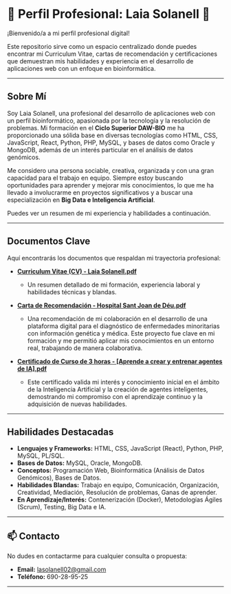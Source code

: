 # 🌟 Perfil Profesional: Laia Solanell 🌟

¡Bienvenido/a a mi perfil profesional digital!

Este repositorio sirve como un espacio centralizado donde puedes encontrar mi Curriculum Vitae, cartas de recomendación y certificaciones que demuestran mis habilidades y experiencia en el desarrollo de aplicaciones web con un enfoque en bioinformática.

---

## Sobre Mí

Soy Laia Solanell, una profesional del desarrollo de aplicaciones web con un perfil bioinformático, apasionada por la tecnología y la resolución de problemas. Mi formación en el **Ciclo Superior DAW-BIO** me ha proporcionado una sólida base en diversas tecnologías como HTML, CSS, JavaScript, React, Python, PHP, MySQL, y bases de datos como Oracle y MongoDB, además de un interés particular en el análisis de datos genómicos.

Me considero una persona sociable, creativa, organizada y con una gran capacidad para el trabajo en equipo. Siempre estoy buscando oportunidades para aprender y mejorar mis conocimientos, lo que me ha llevado a involucrarme en proyectos significativos y a buscar una especialización en **Big Data e Inteligencia Artificial**.

Puedes ver un resumen de mi experiencia y habilidades a continuación.

---

## Documentos Clave

Aquí encontrarás los documentos que respaldan mi trayectoria profesional:

* **[Curriculum Vitae (CV) - Laia Solanell.pdf](CV_Laia_Solanell.pdf)**
    * Un resumen detallado de mi formación, experiencia laboral y habilidades técnicas y blandas.

* **[Carta de Recomendación - Hospital Sant Joan de Déu.pdf](Recomendation_letter_Laia_GF_NB.pdf)** 
    * Una recomendación de mi colaboración en el desarrollo de una plataforma digital para el diagnóstico de enfermedades minoritarias con información genética y médica. Este proyecto fue clave en mi formación y me permitió aplicar mis conocimientos en un entorno real, trabajando de manera colaborativa.

* **[Certificado de Curso de 3 horas - [Aprende a crear y entrenar agentes de IA].pdf](Curso_Santander__Aprende_a_crear_y_entrenar_agentes_de_IA.pdf)** 
    * Este certificado valida mi interés y conocimiento inicial en el ámbito de la Inteligencia Artificial y la creación de agentes inteligentes, demostrando mi compromiso con el aprendizaje continuo y la adquisición de nuevas habilidades.

---

## Habilidades Destacadas

* **Lenguajes y Frameworks:** HTML, CSS, JavaScript (React), Python, PHP, MySQL, PL/SQL.
* **Bases de Datos:** MySQL, Oracle, MongoDB.
* **Conceptos:** Programación Web, Bioinformática (Análisis de Datos Genómicos), Bases de Datos.
* **Habilidades Blandas:** Trabajo en equipo, Comunicación, Organización, Creatividad, Mediación, Resolución de problemas, Ganas de aprender.
* **En Aprendizaje/Interés:** Contenerización (Docker), Metodologías Ágiles (Scrum), Testing, Big Data e IA.

---

## 📫 Contacto

No dudes en contactarme para cualquier consulta o propuesta:

* **Email:** lasolanell02@gmail.com
* **Teléfono:** 690-28-95-25

---
